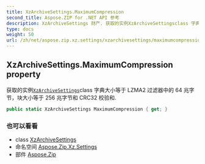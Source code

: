 ```yaml
---
title: XzArchiveSettings.MaximumCompression
second_title: Aspose.ZIP for .NET API 参考
description: XzArchiveSettings 财产. 获取的实例XzArchiveSettingsclass 字典大小等于 LZMA2 过滤器中的 64 兆字节块大小等于 256 兆字节和 CRC32 校验和.
type: docs
weight: 50
url: /zh/net/aspose.zip.xz.settings/xzarchivesettings/maximumcompression/
---
```

## XzArchiveSettings.MaximumCompression property

获取的实例[`XzArchiveSettings`](../)class 字典大小等于 LZMA2 过滤器中的 64 兆字节，块大小等于 256 兆字节和 CRC32 校验和.

```csharp
public static XzArchiveSettings MaximumCompression { get; }
```

### 也可以看看

* class [XzArchiveSettings](../)
* 命名空间 [Aspose.Zip.Xz.Settings](../../xzarchivesettings/)
* 部件 [Aspose.Zip](../../../)


